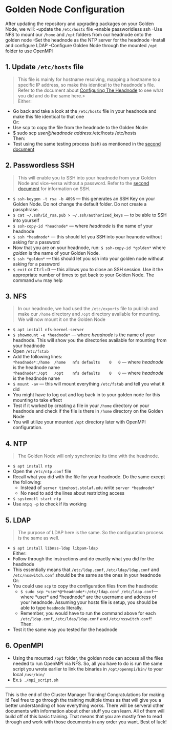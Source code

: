# Golden Node Configuration

After updating the repository and upgrading packages on your Golden Node, we will:
-update the `/etc/hosts` file 
-enable passworldless ssh
-Use NFS to mount our `/home` and `/opt` folders from our headnode onto the golden node
-Set the headnode as the NTP server for the headnode
-Install and configure LDAP
-Configure Golden Node through the mounted `/opt` folder to use OpenMPI

## 1. Update `/etc/hosts` file

> This file is mainly for hostname resolving, mapping a hostname to a specific IP address, so make this identical to the headnode's file.
> Refer to the document about [Configuring The Headnode](02_configuring-the-headnode.md) to see what you did and do the same here.>
<br/>Either:
* Go back and take a look at the `/etc/hosts` file in your headnode and make this file identical to that one
<br/>Or:
*  Use scp to copy the file from the headnode to the Golden Node:
* $ sudo scp *user*@*headnode address*:/etc/hosts /etc/hosts
<br/>Then:
* Test using the same testing process (ssh) as mentioned in the [second document](02_configuring-the-headnode.md)

## 2. Passwordless SSH

> This will enable you to SSH into your headnode from your Golden Node and vice-versa without a password.
> Refer to the [second document](02_configuring-the-headnode.md) for information on SSH.

* `$ ssh-keygen -t rsa -b 4096` &mdash; this generates an SSH Key on your Golden Node.
Do not change the default folder.
Do not create a passphrase.
* `$ cat ~/.ssh/id_rsa.pub > ~/.ssh/authorized_keys` &mdash; to be able to SSH into yourself
* `$ ssh-copy-id *headnode*` &mdash; where *headnode* is the name of your headnode
* `$ ssh *headnode*` &mdash; this should let you SSH into your heanode without asking for a password
* Now that you are on your headnode, run: `$ ssh-copy-id *golden*` where *golden* is the name of your Golden Node.
* `$ ssh *golden*` &mdash; this should let you ssh into your golden node without asking for a password
* `$ exit` or <kbd>Ctrl</kbd>+<kbd>D</kbd> &mdash; this allows you to close an SSH session.
Use it the appropriate number of times to get back to your Golden Node. The command `who` may help

## 3. NFS

> In our headnode, we had used the `/etc/exports` file to publish and make our `/home` directory and `/opt` directory available for mounting. We will now mount it on the Golden Node

* `$ apt install nfs-kernel-server`
* `$ showmount -e *headnode*` &mdash; where *headnode* is the name of your headnode.
This will show you the directories available for mounting from your headnode
* Open `/etc/fstab`
* Add the following lines:
<br/>`*headnode*:/home	/home	nfs	defaults	0	0` &mdash; where *headnode* is the headnode name
<br/>`*headnode*:/opt	/opt	nfs	defaults	0	0` &mdash; where *headnode* is the headnode name
* `$ mount -av` &mdash; this will mount everything `/etc/fstab` and tell you what it did
* You might have to log out and log back in to your golden node for this mounting to take effect
* Test if it worked by creating a file in your `/home` directory on your headnode and check if the file is there in `/home` directory on the Golden Node
* You will utilize your mounted `/opt` directory later with OpenMPI configuration.

## 4. NTP

> The Golden Node will only synchronize its time with the headnode.

* `$ apt install ntp`
* Open the `/etc/ntp.conf` file
* Recall what you did with the file for your headnode.
Do the same except the following:
  * Instead of `server timehost.stolaf.edu` write `server *headnode*`
  * No need to add the lines about restricting access
* `$ systemctl start ntp`
* Use `ntpq -p` to check if its working

## 5. LDAP

> The purpose of LDAP here is the same.
> So the configuration process is the same as well.

* `$ apt install libnss-ldap libpam-ldap`
<br/>Either:
* Follow through the instructions and do exactly what you did for the headnode
* This essentially means that `/etc/ldap.conf`, `/etc/ldap/ldap.conf` and `/etc/nsswitch.conf` should be the same as the ones in your headnode
<br/>Or:
* You could use `scp` to copy the configuration files from the headnode:
  * `$ sudo scp *user*@*headnode*:/etc/ldap.conf /etc/ldap.conf`&mdash; where \*user\* and \*headnode\* are the username and address of your headnode. Assuming your hosts file is setup, you should be able to type `headnode` literally. 
  * Remember, you would have to run the command above for each `/etc/ldap.conf`, `/etc/ldap/ldap.conf` and `/etc/nsswitch.conf`! 
<br/>Then:
* Test it the same way you tested for the headnode

## 6. OpenMPI

* Using the mounted `/opt` folder, the golden node can access all the files needed to run OpenMPI via NFS. So, all you have to do is run the same script you wrote earlier to link the binaries in `/opt/openmpi/bin/` to your local `/usr/bin/`
* Ex.`$ ./mpi_script.sh`

***

This is the end of the Cluster Manager Training!
Congratulations for making it!
Feel free to go through the training multiple times as that will give you a better understanding of how everything works.
There will be serveral other documents with information about other stuff you can learn.
All of them will build off of this basic training.
That means that you are mostly free to read through and work with those documents in any order you want.
Best of luck!
